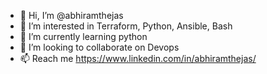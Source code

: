 - 👋 Hi, I’m @abhiramthejas
- 👀 I’m interested in Terraform, Python, Ansible, Bash
- 🌱 I’m currently learning python
- 💞️ I’m looking to collaborate on Devops 
- 📫 Reach me https://www.linkedin.com/in/abhiramthejas/

<!---
abhiramthejas/abhiramthejas is a ✨ special ✨ repository because its `README.md` (this file) appears on your GitHub profile.
You can click the Preview link to take a look at your changes.
--->
